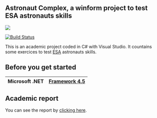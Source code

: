 
## Astronaut Complex, a winform project to test ESA astronauts skills

![](https://raw.githubusercontent.com/Grox2006/AstronautComplex/master/AstronautComplex/Resources/logo_title.png?token=AFqxEnTtduxWT_ndaARSB01cvFQ3s5yyks5YXZr-wA%3D%3D)

[![Build Status](https://travis-ci.org/Grox2006/AstronautComplex.svg?branch=master)](https://travis-ci.org/Grox2006/AstronautComplex)

This is an academic project coded in C# with Visual Studio. It countains some exercices to test [ESA](http://www.esa.int/ESA) astronauts skills.

## Before you get started

| Microsoft .NET  | [Framework 4.5](https://www.microsoft.com/en-US/download/details.aspx?id=17851) |
| --- | --- |

## Academic report

You can see the report by [clicking here](https://github.com/corbienassisdev/AstronautComplex/blob/master/Rapport_CorentinBIENASSIS_ThibaudLAURENT.pdf).
